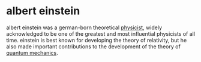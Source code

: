 # albert einstein

albert einstein was a german-born theoretical [physicist](572878f1.md),
widely acknowledged to be one of the greatest and most influential
physicists of all time. einstein is best known for developing the theory
of relativity, but he also made important contributions to the
development of the theory of [quantum mechanics](ce5f6bd5.md). 

